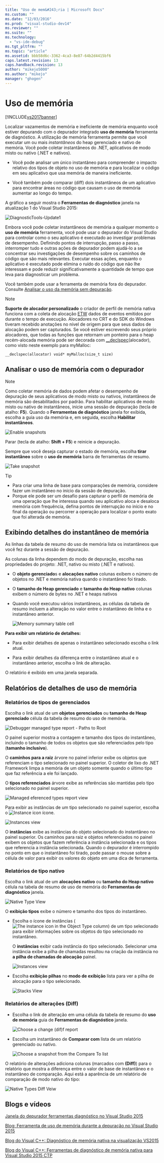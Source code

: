 ```yaml
---
title: "Uso de mem&#243;ria | Microsoft Docs"
ms.custom: ""
ms.date: "12/03/2016"
ms.prod: "visual-studio-dev14"
ms.reviewer: ""
ms.suite: ""
ms.technology: 
  - "vs-ide-debug"
ms.tgt_pltfrm: ""
ms.topic: "article"
ms.assetid: bbb58d6c-3362-4ca3-8e87-64b2d4415bf6
caps.latest.revision: 13
caps.handback.revision: 13
author: "mikejo5000"
ms.author: "mikejo"
manager: "ghogen"
---
```

# Uso de mem&#243;ria
[!INCLUDE[vs2017banner](../code-quality/includes/vs2017banner.md)]

Localizar vazamentos de memória e ineficiente de memória enquanto você estiver depurando com o depurador integrado **uso de memória** ferramenta de diagnóstico. A utilização de memória ferramenta permite que você executar um ou mais *instantâneos* do heap gerenciado e nativo de memória. Você pode coletar instantâneos do .NET, aplicativos de modo misto ou nativo \(.NET e nativos\).  
  
-   Você pode analisar um único instantâneo para compreender o impacto relativo dos tipos de objeto no uso de memória e para localizar o código em seu aplicativo que usa memória de maneira ineficiente.  
  
-   Você também pode comparar \(diff\) dois instantâneos de um aplicativo para encontrar áreas no código que causam o uso de memória aumentar ao longo do tempo.  
  
 A gráfico a seguir mostra o **Ferramentas de diagnóstico** janela na atualização 1 do Visual Studio 2015:  
  
 ![DiagnosticTools&#45;Update1](../profiling/media/diagnostictools-update1.png "DiagnosticTools\-Update1")  
  
 Embora você pode coletar instantâneos de memória a qualquer momento o **uso de memória** ferramenta, você pode usar o depurador do Visual Studio para controlar como o seu aplicativo é executado ao investigar problemas de desempenho. Definindo pontos de interrupção, passo a passo, interromper tudo e outras ações de depurador podem ajudá\-lo a se concentrar seu investigações de desempenho sobre os caminhos de código que são mais relevantes. Executar essas ações, enquanto o aplicativo é executado pode elimina o ruído do código que não lhe interessam e pode reduzir significativamente a quantidade de tempo que leva para diagnosticar um problema.  
  
 Você também pode usar a ferramenta de memória fora do depurador. Consulte [Analisar o uso da memória sem depuração](../Topic/Memory%20Usage%20without%20Debugging1.md).  
  
> [!NOTE]
>  **Suporte de alocador personalizado** o criador de perfil de memória nativa funciona com a coleta de alocação [ETW](https://msdn.microsoft.com/en-us/library/windows/desktop/bb968803\(v=vs.85\).aspx) dados de eventos emitidos por durante o tempo de execução.  Alocadores no CRT e do SDK do Windows tiveram recebido anotações no nível de origem para que seus dados de alocação podem ser capturados.  Se você estiver escrevendo seus próprio alocadores, que todas as funções que retornam um ponteiro para o heap recém\-alocada memória pode ser decorada com [\_\_declspec](/visual-cpp/cpp/declspec)\(alocador\), como visto neste exemplo para myMalloc:  
>   
>  `__declspec(allocator) void* myMalloc(size_t size)`  
  
## Analisar o uso de memória com o depurador  
  
> [!NOTE]
>  Como coletar memória de dados podem afetar o desempenho de depuração de seus aplicativos de modo misto ou nativos, instantâneos de memória são desabilitados por padrão. Para habilitar aplicativos de modo misto ou nativo de instantâneos, inicie uma sessão de depuração \(tecla de atalho: **F5**\). Quando o **Ferramentas de diagnóstico** janela for exibida, escolha a guia uso da memória e, em seguida, escolha **Habilitar instantâneos**.  
>   
>  ![Enable snapshots](../profiling/media/dbgdiag_mem_mixedtoolbar_enablesnapshot.png "DBGDIAG\_MEM\_MixedToolbar\_EnableSnapshot")  
>   
>  Parar \(tecla de atalho: **Shift \+ F5**\) e reinicie a depuração.  
  
 Sempre que você deseja capturar o estado de memória, escolha **tirar instantâneo** sobre o **uso de memória** barra de ferramentas de resumo.  
  
 ![Take snapshot](../profiling/media/dbgdiag_mem_mixedtoolbar_takesnapshot.png "DBGDIAG\_MEM\_MixedToolbar\_TakeSnapshot")  
  
> [!TIP]
>  -   Para criar uma linha de base para comparações de memória, considere fazer um instantâneo no início da sessão de depuração.  
> -   Porque ele pode ser um desafio para capturar o perfil de memória de uma operação que lhe interessa quando seu aplicativo aloca e desaloca memória com frequência, defina pontos de interrupção no início e no final da operação ou percorrer a operação para localizar o ponto exato que foi alterada de memória.  
  
## Exibindo detalhes do instantâneo de memória  
 As linhas da tabela de resumo do uso de memória lista os instantâneos que você fez durante a sessão de depuração.  
  
 As colunas da linha dependem do modo de depuração, escolha nas propriedades do projeto: .NET, nativo ou misto \(.NET e nativos\).  
  
-   O **objeto gerenciado**s e **alocações nativo** colunas exibem o número de objetos no .NET e memória nativa quando o instantâneo foi tirado.  
  
-   O **tamanho de Heap gerenciado** e **tamanho do Heap nativo** colunas exibem o número de bytes no .NET e heaps nativos  
  
-   Quando você executou vários instantâneos, as células da tabela de resumo incluem a alteração no valor entre o instantâneo de linha e o instantâneo anterior.  
  
     ![Memory summary table cell](../profiling/media/dbgdiag_mem_summarytablecell.png "DBGDIAG\_MEM\_SummaryTableCell")  
  
 **Para exibir um relatório de detalhes:**  
  
-   Para exibir detalhes de apenas o instantâneo selecionado escolha o link atual.  
  
-   Para exibir detalhes da diferença entre o instantâneo atual e o instantâneo anterior, escolha o link de alteração.  
  
 O relatório é exibido em uma janela separada.  
  
## Relatórios de detalhes de uso de memória  
  
### Relatórios de tipos de gerenciados  
 Escolha o link atual de um **objetos gerenciados** ou **tamanho de Heap gerenciado** célula da tabela de resumo do uso de memória.  
  
 ![Debugger managed type report &#45; Paths to Root](../profiling/media/dbgdiag_mem_managedtypesreport_pathstoroot.png "DBGDIAG\_MEM\_ManagedTypesReport\_PathsToRoot")  
  
 O painel superior mostra a contagem e tamanho dos tipos do instantâneo, incluindo o tamanho de todos os objetos que são referenciados pelo tipo \(**tamanho inclusivo**\).  
  
 O **caminhos para a raiz** árvore no painel inferior exibe os objetos que referenciam o tipo selecionado no painel superior. O coletor de lixo do .NET Framework limpa a memória de um objeto somente quando o último tipo que faz referência a ele foi lançado.  
  
 O **tipos referenciados** árvore exibe as referências são mantidas pelo tipo selecionado no painel superior.  
  
 ![Managed eferenced types report view](../profiling/media/dbgdiag_mem_managedtypesreport_referencedtypes.png "DBGDIAG\_MEM\_ManagedTypesReport\_ReferencedTypes")  
  
 Para exibir as instâncias de um tipo selecionado no painel superior, escolha o ![Instance icon](../profiling/media/dbgdiag_mem_instanceicon.png "DBGDIAG\_MEM\_InstanceIcon") ícone.  
  
 ![Instances view](../profiling/media/dbgdiag_mem_managedtypesreport_instances.png "DBGDIAG\_MEM\_ManagedTypesReport\_Instances")  
  
 O **instâncias** exibe as instâncias do objeto selecionado do instantâneo no painel superior. Os caminhos para raiz e objetos referenciados no painel exibem os objetos que fazem referência a instância selecionada e os tipos que referencia a instância selecionada. Quando o depurador é interrompido no ponto em que o instantâneo foi tirado, pode passar o mouse sobre a célula de valor para exibir os valores do objeto em uma dica de ferramenta.  
  
### Relatórios de tipo nativo  
 Escolha o link atual de um **alocações nativo** ou **tamanho do Heap nativo** célula na tabela de resumo de uso de memória do **Ferramentas de diagnóstico** janela.  
  
 ![Native Type View](../profiling/media/dbgdiag_mem_native_typesview.png "DBGDIAG\_MEM\_Native\_TypesView")  
  
 O **exibição tipos** exibe o número e tamanho dos tipos do instantâneo.  
  
-   Escolha o ícone de instâncias \(![The instance icon in the Object Type column](../misc/media/dbg_mma_instancesicon.png "DBG\_MMA\_InstancesIcon")\) de um tipo selecionado para exibir informações sobre os objetos do tipo selecionado no instantâneo.  
  
     O **instâncias** exibir cada instância do tipo selecionado. Selecionar uma instância exibe a pilha de chamadas resultou na criação da instância no **a pilha de chamadas de alocação** painel.  
  
     ![Instances view](../profiling/media/dbgdiag_mem_native_instances.png "DBGDIAG\_MEM\_Native\_Instances")  
  
-   Escolha **exibição pilhas** no **modo de exibição** lista para ver a pilha de alocação para o tipo selecionado.  
  
     ![Stacks View](../profiling/media/dbgdiag_mem_native_stacksview.png "DBGDIAG\_MEM\_Native\_StacksView")  
  
### Relatórios de alterações \(Diff\)  
  
-   Escolha o link de alteração em uma célula da tabela de resumo do **uso de memória** guia de **Ferramentas de diagnóstico** janela.  
  
     ![Choose a change &#40;dif&#41;f report](../profiling/media/dbgdiag_mem_choosediffreport.png "DBGDIAG\_MEM\_ChooseDiffReport")  
  
-   Escolha um instantâneo de **Comparar com** lista de um relatório gerenciado ou nativo.  
  
     ![Choose a snapshot from the Compare To list](../profiling/media/dbgdiag_mem_choosecompareto.png "DBGDIAG\_MEM\_ChooseCompareTo")  
  
 O relatório de alterações adiciona colunas \(marcados com **\(Diff\)**\) para o relatório que mostra a diferença entre o valor de base de instantâneo e o instantâneo de comparação. Aqui está a aparência de um relatório de comparação de modo nativo do tipo:  
  
 ![Native Types Diff Veiw](../profiling/media/dbgdiag_mem_native_typesviewdiff.png "DBGDIAG\_MEM\_Native\_TypesViewDiff")  
  
## Blogs e vídeos  
 [Janela do depurador ferramentas diagnóstico no Visual Studio 2015](http://blogs.msdn.com/b/visualstudioalm/archive/2015/01/16/diagnostic-tools-debugger-window-in-visual-studio-2015.aspx)  
  
 [Blog: Ferramenta de uso de memória durante a depuração no Visual Studio 2015](http://blogs.msdn.com/b/visualstudioalm/archive/2014/11/13/memory-usage-tool-while-debugging-in-visual-studio-2015.aspx)  
  
 [Blog do Visual C\+\+: Diagnóstico de memória nativa na visualização VS2015](http://blogs.msdn.com/b/vcblog/archive/2014/11/21/native-memory-diagnostics-in-vs2015-preview.aspx)  
  
 [Blog do Visual C\+\+: Ferramentas de diagnóstico de memória nativa para Visual Studio 2015 CTP](http://blogs.msdn.com/b/vcblog/archive/2014/06/04/native-memory-diagnostic-tools-for-visual-studio-14-ctp1.aspx)